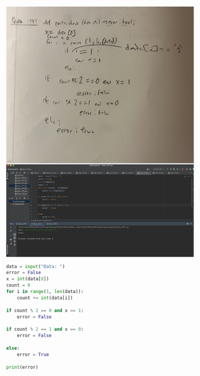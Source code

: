 ![](https://github.com/KaiFig/year_2/blob/main/quizzes/Quiz_077.jpg)
![](https://github.com/KaiFig/year_2/blob/main/quizzes/Quiz_077_test.jpg)
```.py
data = input("Data: ")
error = False
x = int(data[0])
count = 0
for i in range(1, len(data)):
    count += int(data[i])

if count % 2 == 0 and x == 1:
    error = False

if count % 2 == 1 and x == 0:
    error = False

else:
    error = True

print(error)

```
